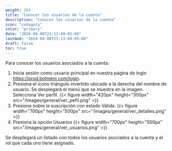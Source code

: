 ```yaml
---
weight: 265
title: "Conocer los usuarios de la cuenta"
description: "Conocer los usuarios de la cuenta"
icon: "category"
color: "primary"
date: "2024-04-08T23:13:49-05:00"
lastmod: "2024-04-08T23:13:49-05:00"
draft: false
toc: true
---
```

Para conocer los usuarios asociados a la cuenta:

1. Inicia sesión como usuario principal en nuestra página de login <https://prod.botmeni.com/login>.
2. Presiona el ícono triángulo invertido ubicado a la derecha del nombre de usuario. Se desplegará el menú que se muestra en la imagen. Selecciona Ver perfil.
{{< figure width="420px" height="300px" src="/images/general/ver_pefil.png" >}}
3. Presiona sobre la suscripción con estado Válida.
{{< figure width="700px" height="500px" src="/images/general/ver_detalles.png" >}}
5. Presiona la opción Usuarios
{{< figure width="700px" height="500px" src="/images/general/ver_usuarios.png" >}}

Se desplegará un listado con todos los usuarios asociados a la cuenta y el rol que cada uno tiene asignado.

<br></br>
